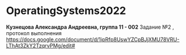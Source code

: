 # OperatingSystems2022
**Кузнецова Александра Андреевна, группа 11 - 002**
Задание №2 , протокол выполнения
https://docs.google.com/document/d/1ipRfp8UswYZCpBJjXMU78VRU-LThAt3ZkY2TzqrvPMg/edit#
